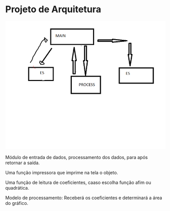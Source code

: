 # Projeto de Arquitetura

![Arquitetura da aplicação](arquitetura.png)


Módulo de entrada de dados, processamento dos dados, para após retornar a saída.

Uma função impressora que imprime na tela o objeto.

Uma função de leitura de coeficientes, caaso escolha função afim ou quadrática.

Modelo de processamento: Receberá os coeficientes e determinará a área do gráfico.

